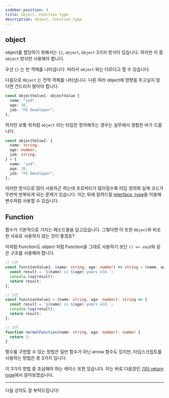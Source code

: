 ```yaml
---
sidebar_position: 4
title: object, Function type
description: object, Function type
---
```


<head>
  <meta name="title" content="Basic 학습 | 기초부터 시작하는 타입스크립트" data-rh="true" />
  <meta name="description" content="object, Function type" data-rh="true" />
  <meta property="og:title" content="Basic 학습 | 기초부터 시작하는 타입스크립트" data-rh="true" />
  <meta property="og:description" content="object, Function type" data-rh="true" />
</head>

## object

object를 할당하기 위해서는
`{}`, `object`, `Object` 3가지 방식이 있습니다. 하지만 이 중 `object` 방식만 사용해야 합니다.

우선 `{}` 는 빈 객체를 나타냅니다. 따라서 `object` 와는 다르다고 할 수 있습니다.

다음으로 `Object` 는 전역 객체를 나타냅니다. 다른 여러 object에 영향을 주고싶지 않다면 건드리지 말아야 합니다.

```ts
const objectValue1: objectValue {
  name: "jed",
  age: 30,
  job: "FE Developer",
};
```

하지만 보통 위처럼 `object` 라는 타입만 정의해주는 경우는 실무에서 경험한 바가 드뭅니다.

```ts
const objectValue2: {
  name: string;
  age: number;
  job: string;
} = {
  name: "jed",
  age: 30,
  job: "FE Developer",
};
```

이러한 방식으로 많이 사용하곤 하는데 프로퍼티가 많아질수록 타입 정의와 실제 코드가 두번씩 반복되게 되는 문제가 있습니다. 이는 뒤에 알려드릴 [interface, type](/docs/advanced-study/interface)을 이용해 변수처럼 사용할 수 있습니다.

## Function

함수가 기본적으로 가지는 메소드들을 담고있습니다. 그렇다면 이 또한 `Object`와 비슷한 사유로 사용하지 않는 것이 좋겠죠?

이처럼 Function도 object 처럼 Function을 그대로 사용하기 보단 `() => void`와 같은 구조를 사용해야 합니다.

```ts
// 1번
const functionValue1: (name: string, age: number) => string = (name, age) => {
  const result = `${name} is ${age} years old.`;
  console.log(result);
  return result;
};

// 2번
const functionValue2 = (name: string, age: number): string => {
  const result = `${name} is ${age} years old.`;
  console.log(result);
  return result;
};

// 3번
function normalFunction(name: string, age: number): number {
  return 3;
}
```

함수를 구현할 수 있는 방법은 일반 함수가 아닌 arrow 함수도 있지만, 타입스크립트를 사용하는 방법은 총 3가지 입니다.

이 3가지 방법 중 조심해야 하는 케이스 또한 있습니다.
이는 바로 다음장인 [기타 return type](/docs/basic-study/other-return-type)에서 알아보겠습니다.

---

다음 강의도 잘 부탁드립니다!
